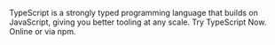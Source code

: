 TypeScript is a strongly typed programming language that builds on JavaScript, giving you better tooling at any scale. Try TypeScript Now. Online or via npm.
